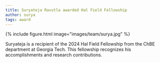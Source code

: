```yaml
---
title: Suryateja Ravutla awarded Hal Field Fellowship
author: surya
tags: award
---
```


{% include figure.html image="images/team/surya.jpg" %}

Suryateja is a recipient of the 2024 Hal Field Fellowship from the ChBE department at Georgia Tech. This fellowship recognizes his accomplishments and research contributions.

